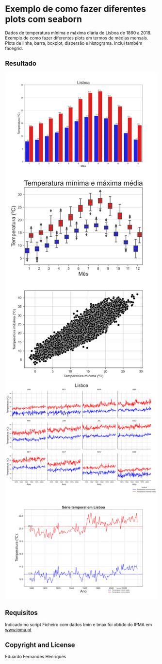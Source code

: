 # Exemplo de como fazer diferentes plots com seaborn 
Dados de temperatura mínima e máxima diária de Lisboa de 1860 a 2018.
Exemplo de como fazer diferentes plots em termos de médias mensais. 
Plots de linha, barra, boxplot, dispersão e histograma.
Inclui também facegrid.

## Resultado

![Alt text](https://github.com/eduardofhenty/scripts-gerais/blob/master/pandas/plot%20de%20barra%20Tmin%20e%20Tmax%20por%20mes.png?raw=true  )
![Alt text](https://github.com/eduardofhenty/scripts-gerais/blob/master/pandas/plot_boxplot_%20Tmax%20e%20Tmin%20por%20mes.png?raw=true  )
![Alt text](https://github.com/eduardofhenty/scripts-gerais/blob/master/pandas/plot_dispersao%20Tmax%20e%20Tmin.png?raw=true  )
![Alt text]( https://github.com/eduardofhenty/scripts-gerais/blob/master/pandas/plot_serie_temporal_%20Tmin%20por%20mes.png?raw=true )
![Alt text]( https://github.com/eduardofhenty/scripts-gerais/blob/master/pandas/plot_serie_temporal_Tmax%20e%20Tminv2.png?raw=true )


## Requisitos
Indicado no script
Ficheiro com dados tmin e tmax foi obtido do IPMA em www.ipma.pt

## Copyright and License
Eduardo Fernandes Henriques
